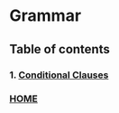 # Grammar
## Table of contents
### 1. [Conditional Clauses](conditional-clauses.md)

### [HOME](../../../README.md)